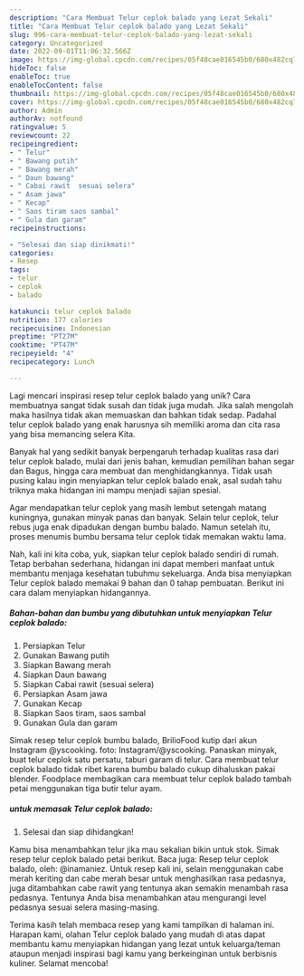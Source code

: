 ```yaml
---
description: "Cara Membuat Telur ceplok balado yang Lezat Sekali"
title: "Cara Membuat Telur ceplok balado yang Lezat Sekali"
slug: 996-cara-membuat-telur-ceplok-balado-yang-lezat-sekali
category: Uncategorized
date: 2022-09-01T11:06:32.566Z
image: https://img-global.cpcdn.com/recipes/05f48cae016545b0/680x482cq70/telur-ceplok-balado-foto-resep-utama.jpg
hideToc: false
enableToc: true
enableTocContent: false
thumbnail: https://img-global.cpcdn.com/recipes/05f48cae016545b0/680x482cq70/telur-ceplok-balado-foto-resep-utama.jpg
cover: https://img-global.cpcdn.com/recipes/05f48cae016545b0/680x482cq70/telur-ceplok-balado-foto-resep-utama.jpg
author: Admin
authorAv: notfound
ratingvalue: 5
reviewcount: 22
recipeingredient:
- " Telur"
- " Bawang putih"
- " Bawang merah"
- " Daun bawang"
- " Cabai rawit  sesuai selera"
- " Asam jawa"
- " Kecap"
- " Saos tiram saos sambal"
- " Gula dan garam"
recipeinstructions:

- "Selesai dan siap dinikmati!"
categories:
- Resep
tags:
- telur
- ceplok
- balado

katakunci: telur ceplok balado 
nutrition: 177 calories
recipecuisine: Indonesian
preptime: "PT27M"
cooktime: "PT47M"
recipeyield: "4"
recipecategory: Lunch

---
```





Lagi mencari inspirasi resep telur ceplok balado yang unik? Cara membuatnya sangat tidak susah dan tidak juga mudah. Jika salah mengolah maka hasilnya tidak akan memuaskan dan bahkan tidak sedap. Padahal telur ceplok balado yang enak harusnya sih memiliki aroma dan cita rasa yang bisa memancing selera Kita.





Banyak hal yang sedikit banyak berpengaruh terhadap kualitas rasa dari telur ceplok balado, mulai dari jenis bahan, kemudian pemilihan bahan segar dan Bagus, hingga cara membuat dan menghidangkannya. Tidak usah pusing kalau ingin menyiapkan telur ceplok balado enak,      asal sudah tahu triknya maka hidangan ini mampu menjadi sajian spesial.














Agar mendapatkan telur ceplok yang masih lembut setengah matang kuningnya, gunakan minyak panas dan banyak. Selain telur ceplok, telur rebus juga enak dipadukan dengan bumbu balado. Namun setelah itu, proses menumis bumbu bersama telur ceplok tidak memakan waktu lama.






Nah, kali ini kita coba, yuk, siapkan telur ceplok balado sendiri di rumah. Tetap berbahan sederhana, hidangan ini dapat memberi manfaat untuk membantu menjaga kesehatan tubuhmu sekeluarga. Anda bisa menyiapkan Telur ceplok balado memakai 9 bahan dan 0 tahap pembuatan. Berikut ini cara dalam menyiapkan hidangannya.

<!--inarticleads1-->

##### Bahan-bahan dan bumbu yang dibutuhkan untuk menyiapkan Telur ceplok balado:

1. Persiapkan  Telur
1. Gunakan  Bawang putih
1. Siapkan  Bawang merah
1. Siapkan  Daun bawang
1. Siapkan  Cabai rawit  (sesuai selera)
1. Persiapkan  Asam jawa
1. Gunakan  Kecap
1. Siapkan  Saos tiram, saos sambal
1. Gunakan  Gula dan garam


Simak resep telur ceplok bumbu balado, BrilioFood kutip dari akun Instagram @yscooking. foto: Instagram/@yscooking. Panaskan minyak, buat telur ceplok satu persatu, taburi garam di telur. Cara membuat telur ceplok balado tidak ribet karena bumbu balado cukup dihaluskan pakai blender. Foodplace membagikan cara membuat telur ceplok balado tambah petai menggunakan tiga butir telur ayam. 

<!--inarticleads2-->

#####  untuk memasak Telur ceplok balado:


1. Selesai dan siap dihidangkan!

Kamu bisa menambahkan telur jika mau sekalian bikin untuk stok. Simak resep telur ceplok balado petai berikut. Baca juga: Resep telur ceplok balado, oleh: @inamaniez. Untuk resep kali ini, selain menggunakan cabe merah keriting dan cabe merah besar untuk menghasilkan rasa pedasnya, juga ditambahkan cabe rawit yang tentunya akan semakin menambah rasa pedasnya. Tentunya Anda bisa menambahkan atau mengurangi level pedasnya sesuai selera masing-masing. 

Terima kasih telah membaca resep yang kami tampilkan di halaman ini. Harapan kami, olahan Telur ceplok balado yang mudah di atas dapat membantu kamu menyiapkan hidangan yang lezat untuk keluarga/teman ataupun menjadi inspirasi bagi kamu yang berkeinginan untuk berbisnis kuliner. Selamat mencoba!
